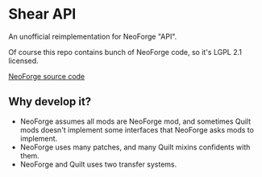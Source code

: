 # Shear API

An unofficial reimplementation for NeoForge "API".

Of course this repo contains bunch of NeoForge code, so it's LGPL 2.1 licensed.

[NeoForge source code](https://github.com/NeoForged/NeoForge)

## Why develop it?

* NeoForge assumes all mods are NeoForge mod, 
and sometimes Quilt mods doesn't implement some interfaces that NeoForge asks mods to implement.
* NeoForge uses many patches, and many Quilt mixins confidents with them.
* NeoForge and Quilt uses two transfer systems.
